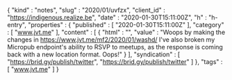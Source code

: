 {
  "kind" : "notes",
  "slug" : "2020/01/uvfzx",
  "client_id" : "https://indigenous.realize.be",
  "date" : "2020-01-30T15:11:00Z",
  "h" : "h-entry",
  "properties" : {
    "published" : [ "2020-01-30T15:11:00Z" ],
    "category" : [ "www.jvt.me" ],
    "content" : [ {
      "html" : "",
      "value" : "Woops by making the changes in https://www.jvt.me/mf2/2020/01/washd/ I've also broken my Micropub endpoint's ability to RSVP to meetups, as the response is coming back with a new location format. Oops!"
    } ],
    "syndication" : [ "https://brid.gy/publish/twitter", "https://brid.gy/publish/twitter" ]
  },
  "tags" : [ "www.jvt.me" ]
}
